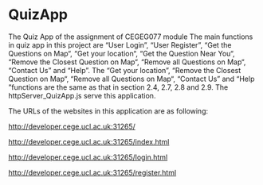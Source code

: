 # QuizApp
The Quiz App of the assignment of CEGEG077 module
The main functions in quiz app in this project are “User Login”, “User Register”, “Get the Questions on Map“, “Get your location“, “Get the Question Near You“, “Remove the Closest Question on Map“, “Remove all Questions on Map“, “Contact Us” and “Help”. The “Get your location”, “Remove the Closest Question on Map“, “Remove all Questions on Map“, “Contact Us” and “Help ”functions are the same as that in section 2.4, 2.7, 2.8 and 2.9.  The httpServer_QuizApp.js serve this application.

The URLs of the websites in this application are as following:

http://developer.cege.ucl.ac.uk:31265/

http://developer.cege.ucl.ac.uk:31265/index.html

http://developer.cege.ucl.ac.uk:31265/login.html

http://developer.cege.ucl.ac.uk:31265/register.html

